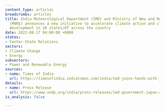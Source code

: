 ```yaml
---
content_type: articles
breadcrumbs: articles
title: India Meteorological Department (IMD) and Ministry of New and Renewable Energy
  (MNRE) announces a new initiative to accelerate climate action and climate-resilient
  development in 10 states/UT across the country
date: 2022-08-17 04:00:00 +0000
states:
- Center-State Relations
sectors:
- Climate Change
- Energy
subsectors:
- Power and Renewable Energy
sources:
- name: Times of India
  url: https://timesofindia.indiatimes.com/india/imd-joins-hands-with-japan-government-and-undp-to-accelerate-climate-actions/articleshow/93505952.cms
details:
- name: Press Release
  url: https://www.undp.org/india/press-releases/imd-government-japan-and-undp-launch-project-accelerate-climate-action-india
is_analysis: false

---
```

